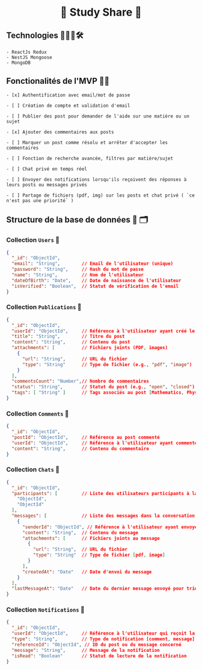 <h1 align="center">
  🚀 Study Share 🚀
</h1>

## Technologies 🧑🏻‍💻🛠️

    - ReactJs Redux
    - NestJS Mongoose
    - MongoDB

## Fonctionalités de l'MVP 💪💪

    - [x] Authentification avec email/mot de passe

    - [ ] Création de compte et validation d'email

    - [ ] Publier des post pour demander de l'aide sur une matière ou un sujet

    - [x] Ajouter des commentaires aux posts

    - [ ] Marquer un post comme résolu et arrêter d'accepter les commentaires

    - [ ] Fonction de recherche avancée, filtres par matière/sujet

    - [ ] Chat privé en temps réel

    - [ ] Envoyer des notifications lorsqu'ils reçoivent des réponses à leurs posts ou messages privés

    - [ ] Partage de fichiers (pdf, img) sur les posts et chat privé ( `ce n'est pas une priorité` )

## Structure de la base de données 💾 🗂️

### Collection `Users` 📄

```json
{
  "_id": "ObjectId",
  "email": "String",        // Email de l'utilisateur (unique)
  "password": "String",     // Hash du mot de passe
  "name": "String",         // Nom de l'utilisateur
  "dateOfBirth": "Date",    // Date de naissance de l'utilisateur
  "isVerified": "Boolean",  // Statut de vérification de l'email
}
```

### Collection `Publications` 📄

```json
{
  "_id": "ObjectId",
  "userId": "ObjectId",     // Référence à l'utilisateur ayant créé le post
  "title": "String",        // Titre du post
  "content": "String",      // Contenu du post
  "attachments": [          // Fichiers joints (PDF, images)
    {
      "url": "String",      // URL du fichier
      "type": "String"      // Type de fichier (e.g., "pdf", "image")
    }
  ],
  "commentsCount": "Number",// Nombre de commentaires
  "status": "String",       // Statut du post (e.g., "open", "closed")
  "tags": [ "String" ]      // Tags associés au post [Mathematics, Physics, French, ...]
}
```

### Collection `Comments` 📄

```json
{
  "_id": "ObjectId",
  "postId": "ObjectId",     // Référence au post commenté
  "userId": "ObjectId",     // Référence à l'utilisateur ayant commenté
  "content": "String",      // Contenu du commentaire
}
```

### Collection `Chats` 📄

```json
{
  "_id": "ObjectId",
  "participants": [         // Liste des utilisateurs participants à la conversation
    "ObjectId",
    "ObjectId"
  ],
  "messages": [             // Liste des messages dans la conversation
    {
      "senderId": "ObjectId", // Référence à l'utilisateur ayant envoyé le message
      "content": "String",  // Contenu du message
      "attachments": [      // Fichiers joints au message
        {
          "url": "String",  // URL du fichier
          "type": "String"  // Type de fichier [pdf, image]
        }
      ],
      "createdAt": "Date"   // Date d'envoi du message
    }
  ],
  "lastMessageAt": "Date"   // Date du dernier message envoyé pour trier les conversations
}
```

### Collection `Notifications` 📄

```json
{
  "_id": "ObjectId",
  "userId": "ObjectId",     // Référence à l'utilisateur qui reçoit la notification
  "type": "String",         // Type de notification [comment, message]
  "referenceId": "ObjectId", // ID du post ou du message concerné
  "message": "String",      // Message de la notification
  "isRead": "Boolean"       // Statut de lecture de la notification
}
```
